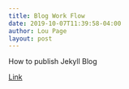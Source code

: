 ```yaml
---
title: Blog Work Flow
date: 2019-10-07T11:39:58-04:00
author: Lou Page
layout: post
---
```


How to publish Jekyll Blog

[Link](https://thesweetsetup.com/a-ulysses-shortcuts-and-working-copy-workflow-for-capturing-ideas-and-publishing-to-a-jekyll-based-blog/)

